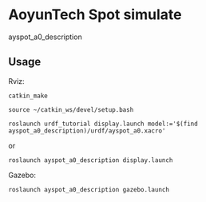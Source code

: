 #  AoyunTech Spot simulate
ayspot_a0_description

## Usage

Rviz:

	catkin_make

	source ~/catkin_ws/devel/setup.bash

	roslaunch urdf_tutorial display.launch model:='$(find ayspot_a0_description)/urdf/ayspot_a0.xacro'

or

	roslaunch ayspot_a0_description display.launch


Gazebo:

	roslaunch ayspot_a0_description gazebo.launch
